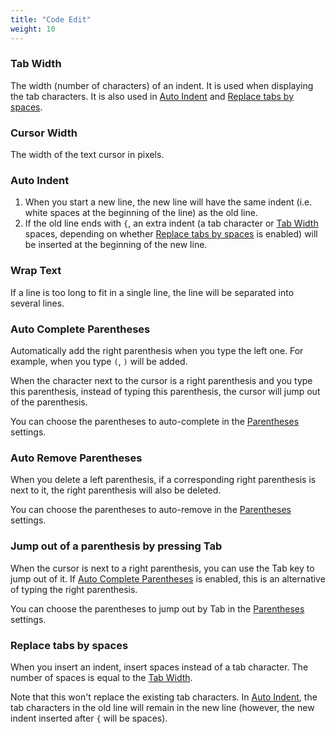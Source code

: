 ```yaml
---
title: "Code Edit"
weight: 10
---
```


### Tab Width

The width (number of characters) of an indent. It is used when displaying the tab characters. It is also used in [Auto Indent](#auto-indent) and [Replace tabs by spaces](#replace-tabs-by-spaces).

### Cursor Width

The width of the text cursor in pixels.

### Auto Indent

1.  When you start a new line, the new line will have the same indent (i.e. white spaces at the beginning of the line) as the old line.
2.  If the old line ends with `{`, an extra indent (a tab character or [Tab Width](#tab-width) spaces, depending on whether [Replace tabs by spaces](#replace-tabs-by-spaces) is enabled) will be inserted at the beginning of the new line.

### Wrap Text

If a line is too long to fit in a single line, the line will be separated into several lines.

### Auto Complete Parentheses

Automatically add the right parenthesis when you type the left one. For example, when you type `(`, `)` will be added.

When the character next to the cursor is a right parenthesis and you type this parenthesis, instead of typing this parenthesis, the cursor will jump out of the parenthesis.

You can choose the parentheses to auto-complete in the [Parentheses](../language/\_index.ru.md#parentheses) settings.

### Auto Remove Parentheses

When you delete a left parenthesis, if a corresponding right parenthesis is next to it, the right parenthesis will also be deleted.

You can choose the parentheses to auto-remove in the [Parentheses](../language/\_index.ru.md#parentheses) settings.

### Jump out of a parenthesis by pressing Tab

When the cursor is next to a right parenthesis, you can use the Tab key to jump out of it. If [Auto Complete Parentheses](#auto-complete-parentheses) is enabled, this is an alternative of typing the right parenthesis.

You can choose the parentheses to jump out by Tab in the [Parentheses](../language/\_index.ru.md#parentheses) settings.

### Replace tabs by spaces

When you insert an indent, insert spaces instead of a tab character. The number of spaces is equal to the [Tab Width](#tab-width).

Note that this won't replace the existing tab characters. In [Auto Indent](#auto-indent), the tab characters in the old line will remain in the new line (however, the new indent inserted after `{` will be spaces).
